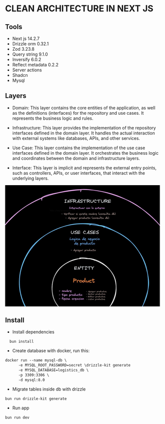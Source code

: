 # CLEAN ARCHITECTURE IN NEXT JS

## Tools
  - Next js 14.2.7
  - Drizzle orm 0.32.1
  - Zod 3.23.8
  - Query string 9.1.0
  - Inversify 6.0.2
  - Reflect metadata 0.2.2
  - Server actions
  - Shadcn
  - Mysql

## Layers
- Domain: This layer contains the core entities of the application, as well as the definitions (interfaces) for the repository and use cases. It represents the business logic and rules.

- Infrastructure: This layer provides the implementation of the repository interfaces defined in the domain layer. It handles the actual interaction with external systems like databases, APIs, and other services.

- Use Case: This layer contains the implementation of the use case interfaces defined in the domain layer. It orchestrates the business logic and coordinates between the domain and infrastructure layers.

- Interface: This layer is implicit and represents the external entry points, such as controllers, APIs, or user interfaces, that interact with the underlying layers.

![Clean architecture](./public/clean_architecture.jpeg)

## Install
  - Install dependencies
  ```
    bun install
  ```
  
  - Create database with docker, run this:
  ```
  docker run --name mysql-db \
        -e MYSQL_ROOT_PASSWORD=secret \drizzle-kit generate
        -e MYSQL_DATABASE=logistics_db \
        -p 3309:3306 \
        -d mysql:8.0

  ```
  - Migrate tables inside db with drizzle
  ```
  bun run drizzle-kit generate
  ```

  - Run app
  ```
  bun run dev
  ```

